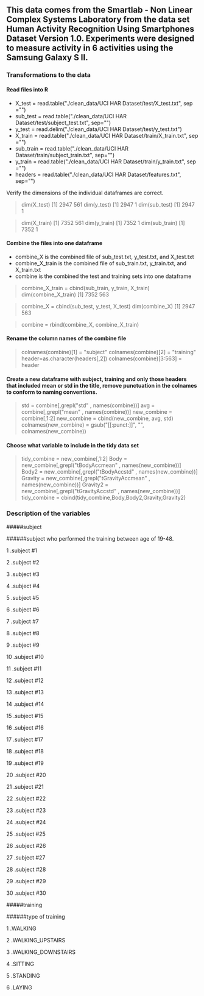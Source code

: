 ## This data comes from  the  Smartlab - Non Linear Complex Systems Laboratory from the data set Human Activity Recognition Using Smartphones Dataset Version 1.0.  Experiments were designed to measure activity in 6 activities using the Samsung Galaxy S II. 

### Transformations to the data

#### Read files into R 

* X_test = read.table("./clean_data/UCI HAR Dataset/test/X_test.txt", sep ="")
* sub_test = read.table("./clean_data/UCI HAR Dataset/test/subject_test.txt", sep="")
* y_test = read.delim("./clean_data/UCI HAR Dataset/test/y_test.txt")
* X_train = read.table("./clean_data/UCI HAR Dataset/train/X_train.txt", sep ="")
* sub_train = read.table("./clean_data/UCI HAR Dataset/train/subject_train.txt", sep="")
* y_train = read.table("./clean_data/UCI HAR Dataset/train/y_train.txt", sep ="")
* headers = read.table("./clean_data/UCI HAR Dataset/features.txt", sep="")

Verify the dimensions of the individual dataframes are correct.
> dim(X_test)
[1] 2947  561
>dim(y_test)
[1] 2947   1
> dim(sub_test)
[1] 2947    1

> dim(X_train)
[1] 7352  561
> dim(y_train)
[1] 7352    1
> dim(sub_train)
[1] 7352    1

#### Combine the files into one dataframe

* combine_X is the combined file of sub_test.txt, y_test.txt, and  X_test.txt 
* combine_X_train is the combined file of sub_train.txt, y_train.txt, and X_train.txt 
* combine is the combined the test and training sets into one dataframe 

> combine_X_train = cbind(sub_train, y_train, X_train)
> dim(combine_X_train)
[1] 7352  563

> combine_X = cbind(sub_test, y_test, X_test)
> dim(combine_X)
[1] 2947  563

>combine = rbind(combine_X, combine_X_train)



#### Rename the column names of the combine file

> colnames(combine)[1] = "subject"
> colnames(combine)[2] = "training"
> header=as.character(headers[,2])
> colnames(combine)[3:563] = header

#### Create a new dataframe with subject, training and only those headers that included mean or std in the title, remove punctuation in the colnames to conform to naming conventions.

>std = combine[,grepl("std" , names(combine))]
>avg = combine[,grepl("mean" , names(combine))]
>new_combine = combine[,1:2]
>new_combine = cbind(new_combine, avg, std)
> colnames(new_combine) = gsub("[[:punct:]]", "", colnames(new_combine))



#### Choose what variable to include in the tidy data set

> tidy_combine = new_combine[,1:2]
> Body = new_combine[,grepl("tBodyAccmean" , names(new_combine))]
> Body2 = new_combine[,grepl("tBodyAccstd" , names(new_combine))]
> Gravity = new_combine[,grepl("tGravityAccmean" , names(new_combine))]
> Gravity2 = new_combine[,grepl("tGravityAccstd" , names(new_combine))]
> tidy_combine = cbind(tidy_combine,Body,Body2,Gravity,Gravity2)



### Description of the variables


#####subject

######subject who performed the training between age of 19-48.

1 .subject #1

2 .subject #2

3 .subject #3

4 .subject #4

5 .subject #5

6 .subject #6

7 .subject #7

8 .subject #8

9 .subject #9

10 .subject #10

11 .subject #11

12 .subject #12

13 .subject #13

14 .subject #14

15 .subject #15

16 .subject #16

17 .subject #17

18 .subject #18

19 .subject #19

20 .subject #20

21 .subject #21

22 .subject #22

23 .subject #23

24 .subject #24

25 .subject #25

26 .subject #26

27 .subject #27

28 .subject #28

29 .subject #29

30 .subject #30
        
        
#####training 

######type of training 

1 .WALKING

2 .WALKING_UPSTAIRS

3 .WALKING_DOWNSTAIRS

4 .SITTING

5 .STANDING

6 .LAYING
      
      
#####

######
        